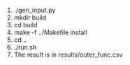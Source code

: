 1. ./gen_input.py
2. mkdir build
3. cd build
4. make -f ../Makefile install
5. cd ..
6. ./run.sh
7. The result is in results/outer_func.csv
